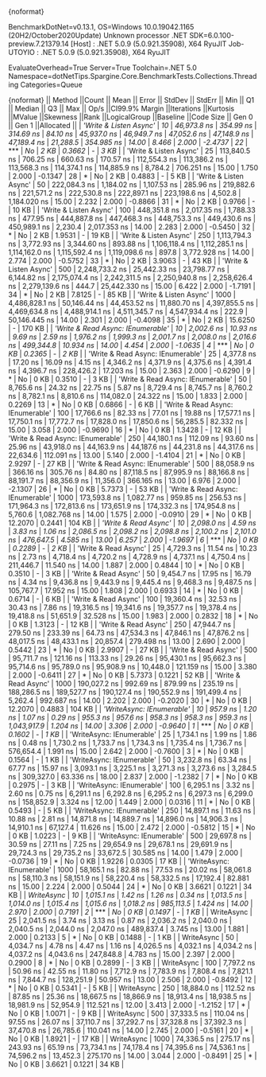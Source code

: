 {noformat}

BenchmarkDotNet=v0.13.1, OS=Windows 10.0.19042.1165 (20H2/October2020Update)
Unknown processor
.NET SDK=6.0.100-preview.7.21379.14
  [Host]     : .NET 5.0.9 (5.0.921.35908), X64 RyuJIT
  Job-UTOYIO : .NET 5.0.9 (5.0.921.35908), X64 RyuJIT

EvaluateOverhead=True  Server=True  Toolchain=.NET 5.0  
Namespace=dotNetTips.Spargine.Core.BenchmarkTests.Collections.Threading  Categories=Queue  

{noformat}
||                           Method ||Count ||          Mean ||       Error ||      StdDev ||      StdErr ||           Min ||            Q1 ||        Median ||            Q3 ||           Max ||       Op/s ||CI99.9% Margin ||Iterations ||Kurtosis ||MValue ||Skewness ||Rank ||LogicalGroup ||Baseline ||Code Size ||  Gen 0 || Gen 1 ||Allocated ||
|            *'Write & Listen Async'* |    *10* |    *46,973.8 ns* |    *354.99 ns* |    *314.69 ns* |     *84.10 ns* |    *45,937.0 ns* |    *46,949.7 ns* |    *47,052.6 ns* |    *47,148.9 ns* |    *47,189.4 ns* |    *21,288.5* |     *354.985 ns* |      *14.00* |    *8.466* |  *2.000* |  *-2.4737* |   *22* |            *** |       *No* |      *2 KB* |  *0.3662* |      *-* |      *3 KB* |
|            'Write & Listen Async' |    25 |   113,840.5 ns |    706.25 ns |    660.63 ns |    170.57 ns |   112,554.3 ns |   113,386.2 ns |   113,568.3 ns |   114,374.1 ns |   114,885.9 ns |     8,784.2 |     706.251 ns |      15.00 |    1.750 |  2.000 |  -0.1347 |   28 |            * |       No |      2 KB |  0.4883 |      - |      5 KB |
|            'Write & Listen Async' |    50 |   222,084.3 ns |  1,184.02 ns |  1,107.53 ns |    285.96 ns |   219,882.6 ns |   221,571.2 ns |   222,530.8 ns |   222,897.1 ns |   223,198.6 ns |     4,502.8 |   1,184.020 ns |      15.00 |    2.232 |  2.000 |  -0.8866 |   31 |            * |       No |      2 KB |  0.9766 |      - |     10 KB |
|            'Write & Listen Async' |   100 |   448,351.8 ns |  2,017.35 ns |  1,788.33 ns |    477.95 ns |   444,887.8 ns |   447,468.3 ns |   448,753.3 ns |   449,430.6 ns |   450,989.1 ns |     2,230.4 |   2,017.353 ns |      14.00 |    2.283 |  2.000 |  -0.5450 |   32 |            * |       No |      2 KB |  1.9531 |      - |     19 KB |
|            'Write & Listen Async' |   250 | 1,113,794.3 ns |  3,772.93 ns |  3,344.60 ns |    893.88 ns | 1,106,118.4 ns | 1,112,285.1 ns | 1,114,162.0 ns | 1,115,592.4 ns | 1,119,098.6 ns |       897.8 |   3,772.928 ns |      14.00 |    2.774 |  2.000 |  -0.5752 |   33 |            * |       No |      2 KB |  3.9063 |      - |     43 KB |
|            'Write & Listen Async' |   500 | 2,248,733.2 ns | 25,442.33 ns | 23,798.77 ns |  6,144.82 ns | 2,175,074.4 ns | 2,242,311.5 ns | 2,250,940.8 ns | 2,258,626.4 ns | 2,279,139.6 ns |       444.7 |  25,442.330 ns |      15.00 |    6.422 |  2.000 |  -1.7191 |   34 |            * |       No |      2 KB |  7.8125 |      - |     85 KB |
|            'Write & Listen Async' |  1000 | 4,486,828.1 ns | 50,146.44 ns | 44,453.52 ns | 11,880.70 ns | 4,397,855.5 ns | 4,469,634.8 ns | 4,488,914.1 ns | 4,511,345.7 ns | 4,547,934.4 ns |       222.9 |  50,146.445 ns |      14.00 |    2.301 |  2.000 |  -0.4098 |   35 |            * |       No |      2 KB | 15.6250 |      - |    170 KB |
| *'Write & Read Async: IEnumerable'* |    *10* |     *2,002.6 ns* |     *10.93 ns* |      *9.69 ns* |      *2.59 ns* |     *1,976.2 ns* |     *1,999.3 ns* |     *2,001.7 ns* |     *2,008.0 ns* |     *2,016.6 ns* |   *499,344.8* |      *10.934 ns* |      *14.00* |    *4.454* |  *2.000* |  *-1.0635* |    *4* |            *** |       *No* |      *0 KB* |  *0.2365* |      *-* |      *2 KB* |
| 'Write & Read Async: IEnumerable' |    25 |     4,377.8 ns |     17.20 ns |     16.09 ns |      4.15 ns |     4,346.2 ns |     4,371.9 ns |     4,375.6 ns |     4,391.4 ns |     4,396.7 ns |   228,426.2 |      17.203 ns |      15.00 |    2.363 |  2.000 |  -0.6290 |    9 |            * |       No |      0 KB |  0.3510 |      - |      3 KB |
| 'Write & Read Async: IEnumerable' |    50 |     8,765.6 ns |     24.32 ns |     22.75 ns |      5.87 ns |     8,729.4 ns |     8,745.7 ns |     8,760.2 ns |     8,782.1 ns |     8,810.6 ns |   114,082.0 |      24.322 ns |      15.00 |    1.833 |  2.000 |   0.2269 |   13 |            * |       No |      0 KB |  0.6866 |      - |      6 KB |
| 'Write & Read Async: IEnumerable' |   100 |    17,766.6 ns |     82.33 ns |     77.01 ns |     19.88 ns |    17,577.1 ns |    17,750.1 ns |    17,772.7 ns |    17,828.0 ns |    17,850.6 ns |    56,285.5 |      82.332 ns |      15.00 |    3.058 |  2.000 |  -0.9690 |   16 |            * |       No |      0 KB |  1.3428 |      - |     12 KB |
| 'Write & Read Async: IEnumerable' |   250 |    44,180.1 ns |    112.09 ns |     93.60 ns |     25.96 ns |    43,918.0 ns |    44,163.9 ns |    44,187.6 ns |    44,231.8 ns |    44,317.6 ns |    22,634.6 |     112.091 ns |      13.00 |    5.140 |  2.000 |  -1.4104 |   21 |            * |       No |      0 KB |  2.9297 |      - |     27 KB |
| 'Write & Read Async: IEnumerable' |   500 |    88,058.9 ns |    366.16 ns |    305.76 ns |     84.80 ns |    87,118.5 ns |    87,995.9 ns |    88,166.8 ns |    88,191.7 ns |    88,356.9 ns |    11,356.0 |     366.165 ns |      13.00 |    6.976 |  2.000 |  -2.1307 |   26 |            * |       No |      0 KB |  5.7373 |      - |     53 KB |
| 'Write & Read Async: IEnumerable' |  1000 |   173,593.8 ns |  1,082.77 ns |    959.85 ns |    256.53 ns |   171,964.3 ns |   172,813.6 ns |   173,651.9 ns |   174,332.3 ns |   174,954.8 ns |     5,760.6 |   1,082.768 ns |      14.00 |    1.575 |  2.000 |  -0.0910 |   29 |            * |       No |      0 KB | 12.2070 | 0.2441 |    104 KB |
|              *'Write & Read Async'* |    *10* |     *2,098.0 ns* |      *4.59 ns* |      *3.83 ns* |      *1.06 ns* |     *2,086.5 ns* |     *2,098.2 ns* |     *2,098.8 ns* |     *2,100.2 ns* |     *2,101.0 ns* |   *476,647.5* |       *4.585 ns* |      *13.00* |    *6.257* |  *2.000* |  *-1.9697* |    *6* |            *** |       *No* |      *0 KB* |  *0.2289* |      *-* |      *2 KB* |
|              'Write & Read Async' |    25 |     4,729.3 ns |     11.54 ns |     10.23 ns |      2.73 ns |     4,718.4 ns |     4,720.2 ns |     4,728.9 ns |     4,737.1 ns |     4,750.4 ns |   211,446.7 |      11.540 ns |      14.00 |    1.887 |  2.000 |   0.4844 |   10 |            * |       No |      0 KB |  0.3510 |      - |      3 KB |
|              'Write & Read Async' |    50 |     9,454.7 ns |     17.95 ns |     16.79 ns |      4.34 ns |     9,436.8 ns |     9,443.9 ns |     9,445.4 ns |     9,468.3 ns |     9,487.5 ns |   105,767.7 |      17.952 ns |      15.00 |    1.808 |  2.000 |   0.6933 |   14 |            * |       No |      0 KB |  0.6714 |      - |      6 KB |
|              'Write & Read Async' |   100 |    19,360.4 ns |     32.53 ns |     30.43 ns |      7.86 ns |    19,316.5 ns |    19,341.6 ns |    19,357.7 ns |    19,378.4 ns |    19,418.8 ns |    51,651.9 |      32.528 ns |      15.00 |    1.983 |  2.000 |   0.2832 |   18 |            * |       No |      0 KB |  1.3123 |      - |     12 KB |
|              'Write & Read Async' |   250 |    47,944.7 ns |    279.50 ns |    233.39 ns |     64.73 ns |    47,534.3 ns |    47,846.1 ns |    47,876.2 ns |    48,017.5 ns |    48,433.1 ns |    20,857.4 |     279.498 ns |      13.00 |    2.690 |  2.000 |   0.5442 |   23 |            * |       No |      0 KB |  2.9907 |      - |     27 KB |
|              'Write & Read Async' |   500 |    95,711.7 ns |    121.16 ns |    113.33 ns |     29.26 ns |    95,430.1 ns |    95,662.3 ns |    95,714.6 ns |    95,789.0 ns |    95,908.9 ns |    10,448.0 |     121.159 ns |      15.00 |    3.380 |  2.000 |  -0.6411 |   27 |            * |       No |      0 KB |  5.7373 | 0.1221 |     52 KB |
|              'Write & Read Async' |  1000 |   190,027.2 ns |    992.69 ns |    879.99 ns |    235.19 ns |   188,286.5 ns |   189,527.7 ns |   190,127.4 ns |   190,552.9 ns |   191,499.4 ns |     5,262.4 |     992.687 ns |      14.00 |    2.202 |  2.000 |  -0.2020 |   30 |            * |       No |      0 KB | 12.2070 | 0.4883 |    104 KB |
|         *'WriteAsync: IEnumerable'* |    *10* |       *957.9 ns* |      *1.20 ns* |      *1.07 ns* |      *0.29 ns* |       *955.3 ns* |       *957.6 ns* |       *958.3 ns* |       *958.3 ns* |       *959.3 ns* | *1,043,917.9* |       *1.204 ns* |      *14.00* |    *3.306* |  *2.000* |  *-0.9640* |    *1* |            *** |       *No* |      *0 KB* |  *0.1602* |      *-* |      *1 KB* |
|         'WriteAsync: IEnumerable' |    25 |     1,734.1 ns |      1.99 ns |      1.86 ns |      0.48 ns |     1,730.2 ns |     1,733.7 ns |     1,734.3 ns |     1,735.4 ns |     1,736.7 ns |   576,654.4 |       1.991 ns |      15.00 |    2.642 |  2.000 |  -0.7600 |    3 |            * |       No |      0 KB |  0.1564 |      - |      1 KB |
|         'WriteAsync: IEnumerable' |    50 |     3,232.8 ns |     63.34 ns |     67.77 ns |     15.97 ns |     3,093.1 ns |     3,225.1 ns |     3,271.3 ns |     3,273.6 ns |     3,284.5 ns |   309,327.0 |      63.336 ns |      18.00 |    2.837 |  2.000 |  -1.2382 |    7 |            * |       No |      0 KB |  0.2975 |      - |      3 KB |
|         'WriteAsync: IEnumerable' |   100 |     6,295.1 ns |      3.32 ns |      2.60 ns |      0.75 ns |     6,291.1 ns |     6,292.8 ns |     6,295.2 ns |     6,297.3 ns |     6,299.0 ns |   158,852.9 |       3.324 ns |      12.00 |    1.449 |  2.000 |   0.0316 |   11 |            * |       No |      0 KB |  0.5493 |      - |      5 KB |
|         'WriteAsync: IEnumerable' |   250 |    14,897.1 ns |     11.63 ns |     10.88 ns |      2.81 ns |    14,871.8 ns |    14,889.7 ns |    14,896.0 ns |    14,906.3 ns |    14,910.1 ns |    67,127.4 |      11.626 ns |      15.00 |    2.472 |  2.000 |  -0.5812 |   15 |            * |       No |      0 KB |  1.0223 |      - |      9 KB |
|         'WriteAsync: IEnumerable' |   500 |    29,697.8 ns |     30.59 ns |     27.11 ns |      7.25 ns |    29,654.9 ns |    29,678.1 ns |    29,691.9 ns |    29,724.3 ns |    29,735.2 ns |    33,672.5 |      30.585 ns |      14.00 |    1.479 |  2.000 |  -0.0736 |   19 |            * |       No |      0 KB |  1.9226 | 0.0305 |     17 KB |
|         'WriteAsync: IEnumerable' |  1000 |    58,165.1 ns |     82.88 ns |     77.53 ns |     20.02 ns |    58,061.8 ns |    58,110.3 ns |    58,151.9 ns |    58,220.4 ns |    58,332.5 ns |    17,192.4 |      82.881 ns |      15.00 |    2.224 |  2.000 |   0.5044 |   24 |            * |       No |      0 KB |  3.6621 | 0.1221 |     34 KB |
|                        *WriteAsync* |    *10* |     *1,015.1 ns* |      *1.42 ns* |      *1.26 ns* |      *0.34 ns* |     *1,013.5 ns* |     *1,014.0 ns* |     *1,015.4 ns* |     *1,015.6 ns* |     *1,018.2 ns* |   *985,113.5* |       *1.424 ns* |      *14.00* |    *2.970* |  *2.000* |   *0.7191* |    *2* |            *** |       *No* |      *0 KB* |  *0.1497* |      *-* |      *1 KB* |
|                        WriteAsync |    25 |     2,041.5 ns |      3.74 ns |      3.13 ns |      0.87 ns |     2,036.2 ns |     2,040.0 ns |     2,040.5 ns |     2,044.0 ns |     2,047.0 ns |   489,837.4 |       3.745 ns |      13.00 |    1.881 |  2.000 |   0.2133 |    5 |            * |       No |      0 KB |  0.1488 |      - |      1 KB |
|                        WriteAsync |    50 |     4,034.7 ns |      4.78 ns |      4.47 ns |      1.16 ns |     4,026.5 ns |     4,032.1 ns |     4,034.2 ns |     4,037.2 ns |     4,043.6 ns |   247,848.8 |       4.783 ns |      15.00 |    2.397 |  2.000 |   0.2900 |    8 |            * |       No |      0 KB |  0.2899 |      - |      3 KB |
|                        WriteAsync |   100 |     7,797.2 ns |     50.96 ns |     42.55 ns |     11.80 ns |     7,712.9 ns |     7,783.9 ns |     7,808.4 ns |     7,821.1 ns |     7,844.7 ns |   128,251.9 |      50.957 ns |      13.00 |    2.506 |  2.000 |  -0.8492 |   12 |            * |       No |      0 KB |  0.5341 |      - |      5 KB |
|                        WriteAsync |   250 |    18,884.0 ns |    112.52 ns |     87.85 ns |     25.36 ns |    18,667.5 ns |    18,866.9 ns |    18,913.4 ns |    18,938.5 ns |    18,981.9 ns |    52,954.9 |     112.521 ns |      12.00 |    3.413 |  2.000 |  -1.2152 |   17 |            * |       No |      0 KB |  1.0071 |      - |      9 KB |
|                        WriteAsync |   500 |    37,333.5 ns |    110.04 ns |     97.55 ns |     26.07 ns |    37,110.7 ns |    37,292.7 ns |    37,328.8 ns |    37,392.3 ns |    37,470.8 ns |    26,785.6 |     110.041 ns |      14.00 |    2.745 |  2.000 |  -0.5161 |   20 |            * |       No |      0 KB |  1.8921 |      - |     17 KB |
|                        WriteAsync |  1000 |    74,336.5 ns |    275.17 ns |    243.93 ns |     65.19 ns |    73,734.1 ns |    74,178.4 ns |    74,395.6 ns |    74,536.1 ns |    74,596.2 ns |    13,452.3 |     275.170 ns |      14.00 |    3.044 |  2.000 |  -0.8491 |   25 |            * |       No |      0 KB |  3.6621 | 0.1221 |     34 KB |
